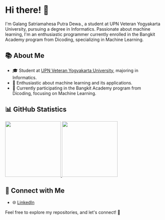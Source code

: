 # Hi there! 👋

I'm Galang Satriamahesa Putra Dewa., a student at UPN Veteran Yogyakarta University, pursuing a degree in Informatics. Passionate about machine learning, I'm an enthusiastic programmer currently enrolled in the Bangkit Academy program from Dicoding, specializing in Machine Learning.

## 📚 About Me

- 🎓 Student at [UPN Veteran Yogyakarta University](https://www.upnyk.ac.id/), majoring in Informatics.
- 🤖 Enthusiastic about machine learning and its applications.
- 🚀 Currently participating in the Bangkit Academy program from Dicoding, focusing on Machine Learning.

## 📊 GitHub Statistics

<p align="left">
  <a href="https://github.com/galang006">
    <img height="180em" src="https://github-readme-stats-eight-theta.vercel.app/api?username=galang006&show_icons=true&theme=algolia&include_all_commits=true&count_private=true"/>
    <img height="180em" src="https://github-readme-stats-eight-theta.vercel.app/api/top-langs/?username=galang006&layout=compact&theme=algolia"/>
  </a>
</p>

## 🔗 Connect with Me

- 🌐 [LinkedIn](https://www.linkedin.com/in/galangspd)

Feel free to explore my repositories, and let's connect! 🌟

